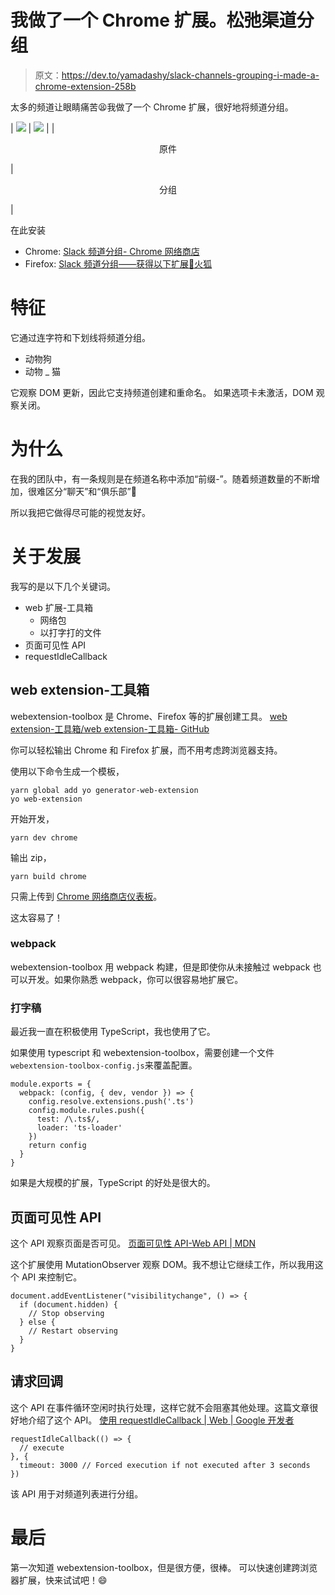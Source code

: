 # 我做了一个 Chrome 扩展。松弛渠道分组

> 原文：<https://dev.to/yamadashy/slack-channels-grouping-i-made-a-chrome-extension-258b>

太多的频道让眼睛痛苦😫我做了一个 Chrome 扩展，很好地将频道分组。

| ![](img/799f95306583e5d447a71c974aab1397.png) | ![](img/164dbefcc4976d2c28a95d5dda328c5e.png) |
| 

<center>原件</center>

 | 

<center>分组</center>

 |

在此安装

*   Chrome: [Slack 频道分组- Chrome 网络商店](https://chrome.google.com/webstore/detail/slack-channels-grouping/lcbnhfianneihfgkmfncnhpkpghedbkm?authuser=0)
*   Firefox: [Slack 频道分组——获得以下扩展🦊火狐](https://addons.mozilla.org/firefox/addon/slack-channels-grouping/)

# 特征

它通过连字符和下划线将频道分组。

*   动物狗
*   动物 _ 猫

它观察 DOM 更新，因此它支持频道创建和重命名。
如果选项卡未激活，DOM 观察关闭。

# 为什么

在我的团队中，有一条规则是在频道名称中添加“前缀-”。随着频道数量的不断增加，很难区分“聊天”和“俱乐部”🤔

所以我把它做得尽可能的视觉友好。

# 关于发展

我写的是以下几个关键词。

*   web 扩展-工具箱
    *   网络包
    *   以打字打的文件
*   页面可见性 API
*   requestIdleCallback

## web extension-工具箱

webextension-toolbox 是 Chrome、Firefox 等的扩展创建工具。
[web extension-工具箱/web extension-工具箱- GitHub](https://github.com/webextension-toolbox/webextension-toolbox)

你可以轻松输出 Chrome 和 Firefox 扩展，而不用考虑跨浏览器支持。

使用以下命令生成一个模板，

```
yarn global add yo generator-web-extension
yo web-extension 
```

开始开发，

```
yarn dev chrome 
```

输出 zip，

```
yarn build chrome 
```

只需上传到 [Chrome 网络商店仪表板](https://chrome.google.com/webstore/devconsole/)。

这太容易了！

### webpack

webextension-toolbox 用 webpack 构建，但是即使你从未接触过 webpack 也可以开发。如果你熟悉 webpack，你可以很容易地扩展它。

### 打字稿

最近我一直在积极使用 TypeScript，我也使用了它。

如果使用 typescript 和 webextension-toolbox，需要创建一个文件`webextension-toolbox-config.js`来覆盖配置。

```
module.exports = {
  webpack: (config, { dev, vendor }) => {
    config.resolve.extensions.push('.ts')
    config.module.rules.push({
      test: /\.ts$/,
      loader: 'ts-loader'
    })
    return config
  }
} 
```

如果是大规模的扩展，TypeScript 的好处是很大的。

## 页面可见性 API

这个 API 观察页面是否可见。
[页面可见性 API-Web API | MDN](https://developer.mozilla.org/en-US/docs/Web/API/Page_Visibility_API)

这个扩展使用 MutationObserver 观察 DOM。我不想让它继续工作，所以我用这个 API 来控制它。

```
document.addEventListener("visibilitychange", () => {
  if (document.hidden) {
    // Stop observing
  } else {
    // Restart observing
  }
} 
```

## 请求回调

这个 API 在事件循环空闲时执行处理，这样它就不会阻塞其他处理。这篇文章很好地介绍了这个 API。
[使用 requestIdleCallback | Web | Google 开发者](https://developers.google.com/web/updates/2015/08/using-requestidlecallback)

```
requestIdleCallback(() => {
  // execute
}, {
  timeout: 3000 // Forced execution if not executed after 3 seconds
}) 
```

该 API 用于对频道列表进行分组。

# 最后

第一次知道 webextension-toolbox，但是很方便，很棒。
可以快速创建跨浏览器扩展，快来试试吧！😄